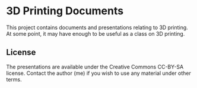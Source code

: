 # 3D Printing Documents
This project contains documents and presentations relating to 3D printing.  At some point,
it may have enough to be useful as a class on 3D printing.

## License
The presentations are available under the Creative Commons CC-BY-SA license.  Contact the author (me) if you wish to use any material under other terms.
